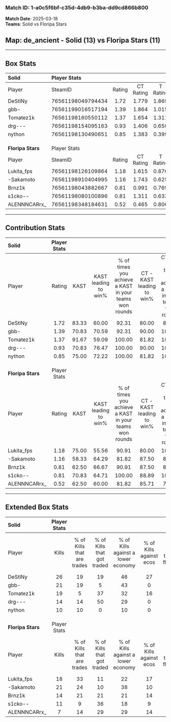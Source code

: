 ### Match ID: 1-a0c5f6bf-c35d-4db9-b3ba-dd9cd866b800  
**Match Date**: 2025-03-18  
**Teams**: Solid vs Floripa Stars  

## **Map**: de_ancient - Solid (13) vs Floripa Stars (11)  
---  

## Box Stats  

| **Solid**         | Player Stats      |        |           |          |       |       |       |         |        |      |     |
| :- | :- | :-: | :-: | :-: | :-: | :-: | :-: | :-: | :-: | :-: | :-: |
| Player            | SteamID           | Rating | CT Rating | T Rating | KAST  |  ADR  | Kills | Assists | Deaths | K/D  | HS% |
| DeStlNy           | 76561198049794434 |  1.72  |   1.779   |  1.869   | 83.33 | 124.8 |  26   |    7    |   14   | 1.86 | 57  |
| gbb-              | 76561199016517194 |  1.39  |   1.864   |  1.015   | 70.83 | 87.3  |  21   |    6    |   11   | 1.91 | 47  |
| Tomatez1k         | 76561198160550112 |  1.37  |   1.654   |  1.311   | 91.67 | 92.6  |  19   |    9    |   17   | 1.12 | 52  |
| drg---            | 76561198154095163 |  0.93  |   1.406   |  0.650   | 70.83 | 62.8  |  14   |    6    |   17   | 0.82 | 57  |
| nython            | 76561198130490651 |  0.85  |   1.383   |  0.399   | 75.00 | 44.0  |  10   |    6    |   13   | 0.77 |  0  |
|                   |                   |        |           |          |       |       |       |         |        |      |     |
|                   |                   |        |           |          |       |       |       |         |        |      |     |
|                   |                   |        |           |          |       |       |       |         |        |      |     |
| **Floripa Stars** | Player Stats      |        |           |          |       |       |       |         |        |      |     |
| Player            | SteamID           | Rating | CT Rating | T Rating | KAST  |  ADR  | Kills | Assists | Deaths | K/D  | HS% |
| Lukita_fps        | 76561198126109864 |  1.18  |   1.615   |  0.876   | 75.00 | 83.2  |  18   |    8    |   17   | 1.06 | 72  |
| -Sakamoto         | 76561198910404995 |  1.16  |   1.743   |  0.625   | 58.33 | 91.5  |  21   |    6    |   18   | 1.17 | 52  |
| Brnz1k            | 76561198043882667 |  0.81  |   0.991   |  0.769   | 62.50 | 53.8  |  14   |    4    |   18   | 0.78 | 64  |
| s1cko--           | 76561198080100896 |  0.81  |   1.311   |  0.633   | 70.83 | 64.5  |  11   |    8    |   18   | 0.61 | 63  |
| ALENNNCARrx_      | 76561198348184631 |  0.52  |   0.465   |  0.806   | 62.50 | 54.1  |   7   |    5    |   20   | 0.35 | 28  |
---  

## Contribution Stats  

| **Solid**         | Player Stats |       |                      |                                                        |                           |                                                             |                          |                                                            |
| :- | :-: | :-: | :-: | :-: | :-: | :-: | :-: | :-: |
| Player            |    Rating    | KAST  | KAST leading to win% | % of times you achieve a KAST in your teams won rounds | CT - KAST leading to win% | CT - % of times you achieve a KAST in your teams won rounds | T - KAST leading to win% | T - % of times you achieve a KAST in your teams won rounds |
| DeStlNy           |     1.72     | 83.33 |        60.00         |                         92.31                          |           80.00           |                            88.89                            |          40.00           |                           100.00                           |
| gbb-              |     1.39     | 70.83 |        70.59         |                         92.31                          |           90.00           |                           100.00                            |          42.86           |                           75.00                            |
| Tomatez1k         |     1.37     | 91.67 |        59.09         |                         100.00                         |           81.82           |                           100.00                            |          36.36           |                           100.00                           |
| drg---            |     0.93     | 70.83 |        76.47         |                         100.00                         |           90.00           |                           100.00                            |          57.14           |                           100.00                           |
| nython            |     0.85     | 75.00 |        72.22         |                         100.00                         |           81.82           |                           100.00                            |          57.14           |                           100.00                           |
|                   |              |       |                      |                                                        |                           |                                                             |                          |                                                            |
|                   |              |       |                      |                                                        |                           |                                                             |                          |                                                            |
|                   |              |       |                      |                                                        |                           |                                                             |                          |                                                            |
| **Floripa Stars** | Player Stats |       |                      |                                                        |                           |                                                             |                          |                                                            |
| Player            |    Rating    | KAST  | KAST leading to win% | % of times you achieve a KAST in your teams won rounds | CT - KAST leading to win% | CT - % of times you achieve a KAST in your teams won rounds | T - KAST leading to win% | T - % of times you achieve a KAST in your teams won rounds |
| Lukita_fps        |     1.18     | 75.00 |        55.56         |                         90.91                          |           80.00           |                           100.00                            |          25.00           |                           66.67                            |
| -Sakamoto         |     1.16     | 58.33 |        64.29         |                         81.82                          |           87.50           |                            87.50                            |          33.33           |                           66.67                            |
| Brnz1k            |     0.81     | 62.50 |        66.67         |                         90.91                          |           87.50           |                            87.50                            |          42.86           |                           100.00                           |
| s1cko--           |     0.81     | 70.83 |        64.71         |                         100.00                         |           88.89           |                           100.00                            |          37.50           |                           100.00                           |
| ALENNNCARrx_      |     0.52     | 62.50 |        60.00         |                         81.82                          |           85.71           |                            75.00                            |          37.50           |                           100.00                           |
---  

## Extended Box Stats  

| **Solid**         | Player Stats |                            |                            |                                    |                         |                              |                                 |        |                             |                                     |                          |                               |                            |
| :- | :-: | :-: | :-: | :-: | :-: | :-: | :-: | :-: | :-: | :-: | :-: | :-: | :-: |
| Player            |    Kills     | % of Kills that are trades | % of Kills that got traded | % of Kills against a lower economy | % of Kills against ecos | % of Kills that are flawless | % of Kills that are close duels | Deaths | % of Deaths that get traded | % of Deaths against a lower economy | % of Deaths against ecos | % of Deaths that are flawless | % of Deaths that are close |
| DeStlNy           |      26      |             19             |             19             |                 46                 |           27            |              58              |                8                |   14   |              7              |                 21                  |            0             |              57               |             7              |
| gbb-              |      21      |             19             |             5              |                 43                 |            0            |              67              |                0                |   11   |             18              |                  9                  |            0             |              64               |             9              |
| Tomatez1k         |      19      |             5              |             37             |                 32                 |           16            |              47              |                5                |   17   |             29              |                 24                  |            6             |              65               |             12             |
| drg---            |      14      |             14             |             50             |                 29                 |            0            |              36              |               29                |   17   |             24              |                 24                  |            0             |              71               |             0              |
| nython            |      10      |             10             |             0              |                 10                 |            0            |              50              |                0                |   13   |             15              |                  8                  |            0             |              69               |             0              |
|                   |              |                            |                            |                                    |                         |                              |                                 |        |                             |                                     |                          |                               |                            |
|                   |              |                            |                            |                                    |                         |                              |                                 |        |                             |                                     |                          |                               |                            |
|                   |              |                            |                            |                                    |                         |                              |                                 |        |                             |                                     |                          |                               |                            |
| **Floripa Stars** | Player Stats |                            |                            |                                    |                         |                              |                                 |        |                             |                                     |                          |                               |                            |
| Player            |    Kills     | % of Kills that are trades | % of Kills that got traded | % of Kills against a lower economy | % of Kills against ecos | % of Kills that are flawless | % of Kills that are close duels | Deaths | % of Deaths that get traded | % of Deaths against a lower economy | % of Deaths against ecos | % of Deaths that are flawless | % of Deaths that are close |
| Lukita_fps        |      18      |             33             |             11             |                 22                 |           17            |              67              |                0                |   17   |             18              |                  6                  |            6             |              53               |             0              |
| -Sakamoto         |      21      |             24             |             10             |                 38                 |           10            |              57              |                5                |   18   |              6              |                 11                  |            11            |              56               |             6              |
| Brnz1k            |      14      |             21             |             21             |                 21                 |           14            |              86              |                0                |   18   |             17              |                 11                  |            6             |              50               |             6              |
| s1cko--           |      11      |             9              |             36             |                 18                 |            9            |              64              |               18                |   18   |             39              |                 11                  |            11            |              39               |             6              |
| ALENNNCARrx_      |      7       |             14             |             29             |                 29                 |           14            |              43              |               14                |   20   |             25              |                 15                  |            5             |              60               |             20             |

